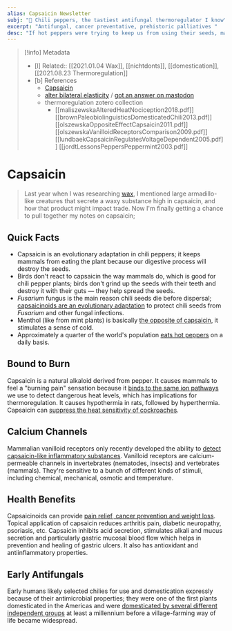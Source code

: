 ```yaml
---
alias: Capsaicin Newsletter
subj: "📗 Chili peppers, the tastiest antifungal thermoregulator I know"
excerpt: "Antifungal, cancer preventative, prehistoric palliatives " 
desc: "If hot peppers were trying to keep us from using their seeds, maybe capsaicin shouldn't be so useful."
---
```


> [!info] Metadata
> - [l] Related:: [[2021.01.04 Wax]], [[nichtdonts]], [[domestication]], [[2021.08.23 Thermoregulation]]
> - [b] References
> 	- [Capsaicin](https://en.wikipedia.org/wiki/Capsaicin)
> 	* [alter bilateral elasticity](https://twitter.com/EleanorKonik/status/1510349566583111681) / [got an answer on mastodon](https://scholar.social/@eleanorkonik/108064417950344954)
> 	* thermoregulation zotero collection
> 		* [[maliszewskaAlteredHeatNociception2018.pdf]] [[brownPaleobiolinguisticsDomesticatedChili2013.pdf]] [[olszewskaOppositeEffectCapsaicin2011.pdf]] [[olszewskaVanilloidReceptorsComparison2009.pdf]] [[lundbaekCapsaicinRegulatesVoltageDependent2005.pdf]] [[jordtLessonsPeppersPeppermint2003.pdf]]

# Capsaicin

> Last year when I was researching [wax](https://newsletter.eleanorkonik.com/wax/), I mentioned large armadillo-like creatures that secrete a waxy substance high in capsaicin, and how that product might impact trade. Now I'm finally getting a chance to pull together my notes on capsaicin; 

## Quick Facts
 
* Capsaicin is an evolutionary adaptation in chili peppers; it keeps mammals from eating the plant because our digestive process will destroy the seeds.
* Birds don't react to capsaicin the way mammals do, which is good for chili pepper plants; birds don't grind up the seeds with their teeth and destroy it with their guts — they help spread the seeds. 
* *Fusarium* fungus is the main reason chili seeds die before dispersal; [capsaicinoids are an evolutionary adaptation](https://www.ncbi.nlm.nih.gov/pmc/articles/PMC2575311/) to protect chili seeds from _Fusarium_ and other fungal infections. 
* Menthol (like from mint plants) is basically [the opposite of capsaicin](https://pubmed.ncbi.nlm.nih.gov/12965298/), it stimulates a sense of cold. 
* Approximately a quarter of the world's population [eats hot peppers](https://pharmrev.aspetjournals.org/content/51/2/159.long) on a daily basis. 

## Bound to Burn

Capsaicin is a natural alkaloid derived from pepper. It causes mammals to feel a "burning pain" sensation because it [binds to the same ion pathways](https://pubmed.ncbi.nlm.nih.gov/9349801/) we use to detect dangerous heat levels, which has implications for thermoregulation. It causes hypothermia in rats, followed by hyperthermia. Capsaicin can [suppress the heat sensitivity of cockroaches](https://journals.plos.org/plosone/article?id=10.1371/journal.pone.0194109). 

## Calcium Channels

Mammalian vanilloid receptors only recently developed the ability to [detect capsaicin-like inflammatory substances](https://pubmed.ncbi.nlm.nih.gov/11853675/). Vanilloid receptors are calcium-permeable channels in invertebrates (nematodes, insects) and vertebrates (mammals). They're sensitive to a bunch of different kinds of stimuli, including chemical, mechanical, osmotic and temperature.

## Health Benefits

Capsaicinoids can provide [pain relief, cancer prevention and weight loss](https://doi.org/10.1080/10408398.2013.772090).  Topical application of capsaicin reduces arthritis pain, diabetic neuropathy, psoriasis, etc.  Capsaicin inhibits acid secretion, stimulates alkali and mucus secretion and particularly gastric mucosal blood flow which helps in prevention and healing of gastric ulcers. It also has antioxidant and antiinflammatory properties. 

## Early Antifungals

Early humans likely selected chilies for use and domestication expressly because of their antimicrobial properties; they were one of the first plants domesticated in the Americas and were [domesticated by several different independent groups](https://doi.org/10.14237/EBL.4.2013.2) at least a millennium before a village-farming way of life became widespread.
